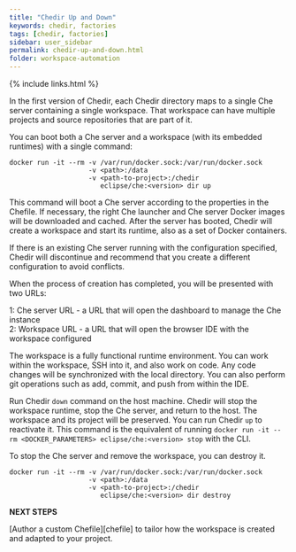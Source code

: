 ```yaml
---
title: "Chedir Up and Down"
keywords: chedir, factories
tags: [chedir, factories]
sidebar: user_sidebar
permalink: chedir-up-and-down.html
folder: workspace-automation
---
```


{% include links.html %}

In the first version of Chedir, each Chedir directory maps to a single Che server containing a single workspace. That workspace can have multiple projects and source repositories that are part of it.

You can boot both a Che server and a workspace (with its embedded runtimes) with a single command:

```shell  
docker run -it --rm -v /var/run/docker.sock:/var/run/docker.sock
                    -v <path>:/data
                    -v <path-to-project>:/chedir
                       eclipse/che:<version> dir up

```

This command will boot a Che server according to the properties in the Chefile. If necessary, the right Che launcher and Che server Docker images will be downloaded and cached. After the server has booted, Chedir will create a workspace and start its runtime, also as a set of Docker containers.

If there is an existing Che server running with the configuration specified, Chedir will discontinue and recommend that you create a different configuration to avoid conflicts.

When the process of creation has completed, you will be presented with two URLs:  

1: Che server URL - a URL that will open the dashboard to manage the Che instance  
2: Workspace URL - a URL that will open the browser IDE with the workspace configured  

The workspace is a fully functional runtime environment. You can work within the workspace, SSH into it, and also work on code. Any code changes will be synchronized with the local directory. You can also perform git operations such as add, commit, and push from within the IDE.


Run Chedir `down` command on the host machine. Chedir will stop the workspace runtime, stop the Che server, and return to the host. The workspace and its project will be preserved.  You can run Chedir `up` to reactivate it. This command is the equivalent of running `docker run -it --rm <DOCKER_PARAMETERS> eclipse/che:<version> stop` with the CLI.

To stop the Che server and remove the workspace, you can destroy it.

```shell  
docker run -it --rm -v /var/run/docker.sock:/var/run/docker.sock
                    -v <path>:/data
                    -v <path-to-project>:/chedir
                       eclipse/che:<version> dir destroy
```

**NEXT STEPS**

[Author a custom Chefile][chefile] to tailor how the workspace is created and adapted to your project.
